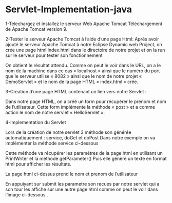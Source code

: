 # Servlet-Implementation-java
1-Telechargez et installez le serveur Web Apache Tomcat 
Téléchargement de Apache Tomcat version 9.

2-Tester le serveur Apache Tomcat à l’aide d’une page Html:
Après avoir ajouté le serveur Apache Tomcat à notre Eclipse Dynamic web Project, on crée une page html index.html dans le directoire de notre projet et on la run sur le serveur pour tester son fonctionnement




















On obtient le résultat attendu. Comme on peut le voir dans le URL, on a le nom de la machine dans ce cas « localhost » ainsi que le numéro du port que le serveur utilise « 8082 » ainsi que le nom de notre projet « DemoServlet » et le nom de la page HTML « index.html » crée. 
 

3-Creation d’une page HTML contenant un lien vers notre Servlet :
 
Dans notre page HTML, on a créé un form pour récupérer le prénom et nom de l’utilisateur. Cette form implémente la méthode « post » et a comme action le nom de notre servlet « HelloServlet ». 


4-Implementation du Servlet
 
Lors de la création de notre servlet 3 méthode son générée automatiquement : service, doGet et doPost
Dans notre exemple on va implémenter la méthode service ci-dessous
 
Cette méthode va récupérer les paramètres de la page html en utilisant un PrintWriter et la méthode getParameter()
Puis elle génère un texte en format html pour afficher les résultats. 

 
La page html ci-dessus prend le nom et prenom de l’utilisateur
 
En appuiyant sur submit les parametre son recues par notre servlet qui a son tour les affiche sur une autre page html comme on peut le voir dans l’image ci-dessous . 
 
